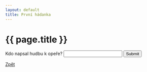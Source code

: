 ```yaml
---
layout: default
title: První hádanka
---
```

<div class="uvod">
<h1>{{ page.title }}</h1>

<p>
 <form name="myForm" onsubmit="return validateForm1()" method="post">
Kdo napsal hudbu k opeře? <input type="text" name="fname">
<input type="submit" value="Submit">
</form> 
</p>

 <a href="{{ site.baseurl }}//uvody/onegin_uvod.html">Zpět</a>
</div>
 
<script src="{{ site.baseurl }}//assets/js/hadanky_eo.js"></script> 
